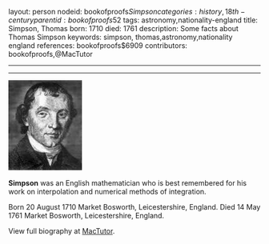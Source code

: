 layout: person
nodeid: bookofproofs$Simpson
categories: history,18th-century
parentid: bookofproofs$52
tags: astronomy,nationality-england
title: Simpson, Thomas
born: 1710
died: 1761
description: Some facts about Thomas Simpson
keywords: simpson, thomas,astronomy,nationality england
references: bookofproofs$6909
contributors: bookofproofs,@MacTutor

---


---

![Simpson.jpg](https://github.com/bookofproofs/bookofproofs.github.io/blob/main/_sources/_assets/images/portraits/Simpson.jpg?raw=true)

**Simpson** was an English mathematician who is best remembered for his work on interpolation and numerical methods of integration.

Born 20 August 1710 Market Bosworth, Leicestershire, England. Died 14 May 1761 Market Bosworth, Leicestershire, England.


View full biography at [MacTutor](https://mathshistory.st-andrews.ac.uk/Biographies/Simpson/).